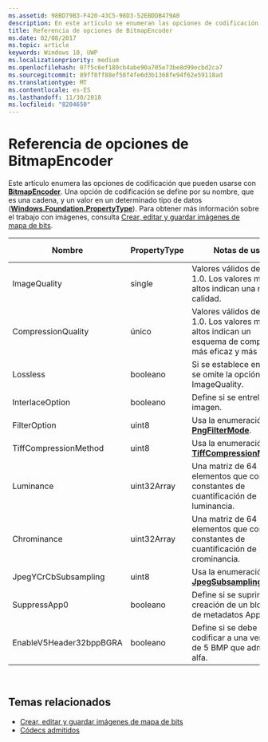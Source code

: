 ```yaml
---
ms.assetid: 98BD79B3-F420-43C5-98D3-52EBDDB479A0
description: En este artículo se enumeran las opciones de codificación que pueden usarse con BitmapEncoder.
title: Referencia de opciones de BitmapEncoder
ms.date: 02/08/2017
ms.topic: article
keywords: Windows 10, UWP
ms.localizationpriority: medium
ms.openlocfilehash: 07f5c6ef180cb4abe90a705e73be8d99ecbd2ca7
ms.sourcegitcommit: 89ff8ff88ef58f4fe6d3b1368fe94f62e59118ad
ms.translationtype: MT
ms.contentlocale: es-ES
ms.lasthandoff: 11/30/2018
ms.locfileid: "8204650"
---
```

# <a name="bitmapencoder-options-reference"></a>Referencia de opciones de BitmapEncoder


Este artículo enumera las opciones de codificación que pueden usarse con [**BitmapEncoder**](https://msdn.microsoft.com/library/windows/apps/br226206). Una opción de codificación se define por su nombre, que es una cadena, y un valor en un determinado tipo de datos ([**Windows.Foundation.PropertyType**](https://msdn.microsoft.com/library/windows/apps/br225871)). Para obtener más información sobre el trabajo con imágenes, consulta [Crear, editar y guardar imágenes de mapa de bits](imaging.md).

| Nombre                    | PropertyType | Notas de uso                                                                                        | Formatos válidos |
|-------------------------|--------------|----------------------------------------------------------------------------------------------------|---------------|
| ImageQuality            | single       | Valores válidos de 0 a 1.0. Los valores más altos indican una mayor calidad.                                 | JPEG, JPEG-XR |
| CompressionQuality      | único       | Valores válidos de 0 a 1.0. Los valores más altos indican un esquema de compresión más eficaz y más lento. | TIFF          |
| Lossless                | booleano      | Si se establece en true, se omite la opción ImageQuality.                                        | JPEG-XR       |
| InterlaceOption         | booleano      | Define si se entrelaza la imagen.                                                                    | PNG           |
| FilterOption            | uint8        | Usa la enumeración [**PngFilterMode**](https://msdn.microsoft.com/library/windows/apps/br226389).                                | PNG           |
| TiffCompressionMethod   | uint8        | Usa la enumeración [**TiffCompressionMode**](https://msdn.microsoft.com/library/windows/apps/br226399).                    | TIFF          |
| Luminance               | uint32Array  | Una matriz de 64 elementos que contiene constantes de cuantificación de luminancia.                               | JPEG          |
| Chrominance             | uint32Array  | Una matriz de 64 elementos que contiene constantes de cuantificación de crominancia.                             | JPEG          |
| JpegYCrCbSubsampling    | uint8        | Usa la enumeración [**JpegSubsamplingMode**](https://msdn.microsoft.com/library/windows/apps/br226386).                    | JPEG          |
| SuppressApp0            | booleano      | Define si se suprime la creación de un bloque de metadatos App0.                                        | JPEG          |
| EnableV5Header32bppBGRA | booleano      | Define si se debe codificar a una versión de 5 BMP que admita alfa.                                         | BMP           |

 

## <a name="related-topics"></a>Temas relacionados

* [Crear, editar y guardar imágenes de mapa de bits](imaging.md)
* [Códecs admitidos](supported-codecs.md)

 




